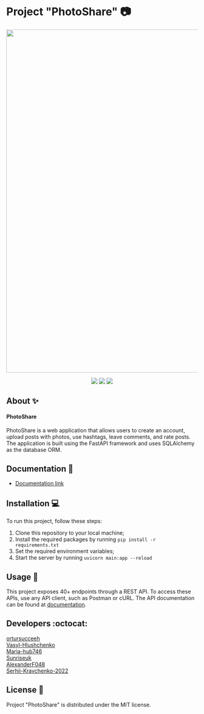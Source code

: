 # Project "PhotoShare" 📷

<p align="center">
      <img src="" width="900">
</p>

<p align="center">
   <img src="https://img.shields.io/badge/Language-Python-brightgreen">
   <img src="https://img.shields.io/badge/Version-3.9-blue">
   <img src="https://img.shields.io/badge/License-MIT-yellow">
</p>

## About ✨

#### PhotoShare 
PhotoShare is a web application that allows users to create an account, upload posts with photos, use hashtags, leave comments, and rate posts. The application is built using the FastAPI framework and uses SQLAlchemy as the database ORM.

## Documentation 📗
 - [Documentation link](https://ortursucceeh.github.io/Project-PhotoShare/)


## Installation 💻
To run this project, follow these steps:

1. Clone this repository to your local machine;
2. Install the required packages by running ```pip install -r requirements.txt```
3. Set the required environment variables;
4. Start the server by running ```uvicorn main:app --reload```


## Usage 💠
This project exposes 40+ endpoints through a REST API. To access these APIs, use any API client, such as Postman or cURL. The API documentation can be found at [documentation](https://ortursucceeh.github.io/Project-PhotoShare/).


## Developers :octocat:

<div align="">
  <a href="https://github.com/ortursucceeh">ortursucceeh</a><br>
  <a href="https://github.com/Vasyl-Hlushchenko">Vasyl-Hlushchenko</a><br>
  <a href="https://github.com/Maria-hub746">Maria-hub746</a><br>
  <a href="https://github.com/Sunriseuk">Sunriseuk</a><br>
  <a href="https://github.com/AlexanderF048">AlexanderF048</a><br>
  <a href="https://github.com/Serhii-Kravchenko-2022">Serhii-Kravchenko-2022</a><br>
</div>


## License 🔱
Project "PhotoShare" is distributed under the MIT license.
